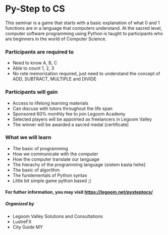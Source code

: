 # Py-Step to CS

This seminar is a game that starts with a basic explanation of what 0 and 1 functions are in a language that computers understand. At the sacred level, computer software programming using Python is taught to participants who are beginners in the world of Computer Science.

### Participants are required to
- Need to know A, B, C
- Able to count 1, 2, 3
- No rote memorization required, just need to understand the concept of ADD, SUBTRACT, MULTIPLE and DIVIDE


### Participants will gain
- Access to lifelong learning materials
- Can discuss with tutors throughout the life span
- Sponsored 60% monthly fee to join Legoom Academy
- Selected players will be appointed as freelancers in Legoom Valley
- The winner will be awarded a sacred medal (certificate)


### What we will learn
- The basic of programming
- How we communicate with the computer
- How the computer translate our language
- The hierachy of the programming language {sistem kasta hehe}
- The basic of algorithm
- The fundementals of Python syntax
- Little bit simple game python based ;)

#### For futher information, you may visit https://legoom.net/pysteptocs/

##### Organized by
- Legoom Valley Solutions and Consultations
- LustreFX
- City Guide MY